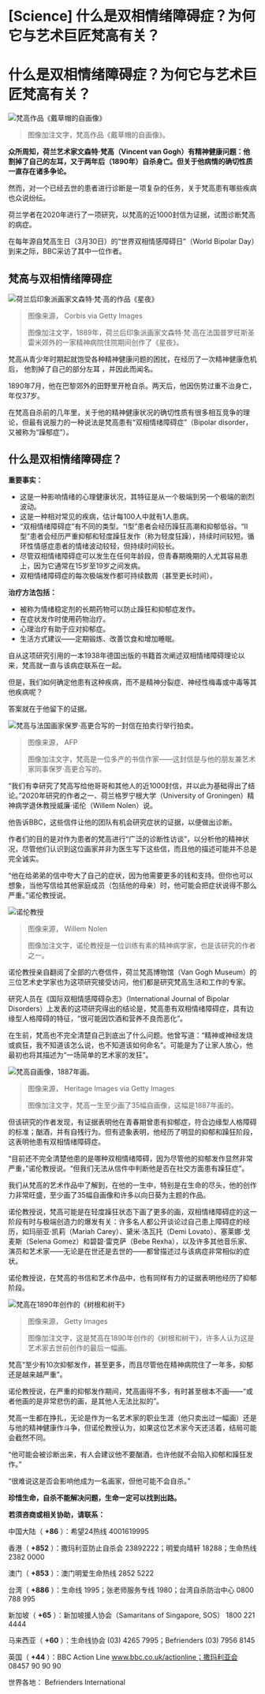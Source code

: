 # [Science] 什么是双相情绪障碍症？为何它与艺术巨匠梵高有关？

#  什么是双相情绪障碍症？为何它与艺术巨匠梵高有关？


![梵高作品《戴草帽的自画像》](_133040705_fd587ea6-4159-43f8-98d6-c2159ee63399.jpg)

> 图像加注文字，梵高作品《戴草帽的自画像》。

**众所周知，荷兰艺术家文森特·梵高（Vincent van Gogh）有精神健康问题：他割掉了自己的左耳，又于两年后（1890年）自杀身亡。但关于他病情的确切性质一直存在诸多争论。**

然而，对一个已经去世的患者进行诊断是一项复杂的任务，关于梵高患有哪些疾病也众说纷纭。

荷兰学者在2020年进行了一项研究，以梵高的近1000封信为证据，试图诊断梵高的病症。

在每年源自梵高生日（3月30日）的“世界双相情感障碍日”（World Bipolar Day）到来之际，BBC采访了其中一位作者。

##  梵高与双相情绪障碍症

![荷兰后印象派画家文森特·梵·高的作品《星夜》](_133040707_fb895df7-3407-4e3b-8d5a-e340445497a6.jpg)

> 图像来源，  Corbis via Getty Images
>
> 图像加注文字，1889年，荷兰后印象派画家文森特·梵·高在法国普罗旺斯圣雷米郊外的一家精神病院住院期间创作了《星夜》。

梵高从青少年时期起就饱受各种精神健康问题的困扰，在经历了一次精神健康危机后， 他割掉了自己的部分左耳  ，并因此而闻名。

1890年7月，他在巴黎郊外的田野里开枪自杀。两天后，他因伤势过重不治身亡，年仅37岁。

在梵高自杀前的几年里，关于他的精神健康状况的确切性质有很多相互竞争的理论，但最有说服力的一种说法是梵高患有“双相情绪障碍症”（Bipolar disorder，又被称为“躁郁症”）。

##  什么是双相情绪障碍症？

**重要事实：**

  * 这是一种影响情绪的心理健康状况，其特征是从一个极端到另一个极端的剧烈波动。 
  * 这是一种相对常见的疾病，估计每100人中就有1人患病。 
  * “双相情绪障碍症”有不同的类型。“I型”患者会经历躁狂高潮和抑郁低谷。“II型”患者会经历严重抑郁和轻度躁狂发作（称为轻度狂躁），持续时间较短。循环性情感症患者的情绪波动较轻，但持续时间较长。 
  * 尽管双相情绪障碍症可以发生在任何年龄段，但青春期晚期的人尤其容易患上，因为它通常在15岁至19岁之间发病。 
  * 双相情绪障碍症的每次极端发作都可持续数周（甚至更长时间）。 

**治疗方法包括：**

  * 被称为情绪稳定剂的长期药物可以防止躁狂和抑郁症发作。 
  * 在症状发作时使用药物治疗。 
  * 心理治疗有助于应对抑郁症。 
  * 生活方式建议——定期锻炼、改善饮食和增加睡眠。 

自从这项研究引用的一本1938年德国出版的书籍首次阐述双相情绪障碍理论以来，梵高就一直与该病症联系在一起。

但是，我们如何确定他患有这种疾病，而不是精神分裂症、神经性梅毒或中毒等其他疾病呢？

答案就在于他留下的证据。

![梵高与法国画家保罗·高更合写的一封信在拍卖行举行拍卖。](_133040710_6398667d-1614-4e62-8ef6-d77613b37ae3.jpg)

> 图像来源，  AFP
>
> 图像加注文字，梵高是一位多产的书信作家——这封信是与他的朋友兼艺术家同事保罗·高更合写的。

“我们有幸研究了梵高写给他哥哥和其他人的近1000封信，并以此为基础得出了结论。”2020年研究的作者之一、荷兰格罗宁根大学（University of Groningen）精神病学退休教授威廉·诺伦（Willem Nolen）说。

他告诉BBC，这些信件让他的团队有机会研究症状的证据，以便做出诊断。

作者们的目的是对作为患者的梵高进行“广泛的诊断性访谈”，以分析他的精神状况，尽管他们认识到这位画家并非为医生写下这些信，而且他的描述可能并不总是完全诚实。

“他在给弟弟的信中夸大了自己的症状，因为他需要更多的钱和支持。但你也可以想象，当他写信给其他家庭成员（包括他的母亲）时，他可能会把症状说得不那么严重。”诺伦教授说。

![诺伦教授](_133041071_2d2e94f6-5a92-458d-8501-de6318e7303b.jpg)

> 图像来源，  Willem Nolen
>
> 图像加注文字，诺伦教授是一位训练有素的精神病学家，也是该研究的作者之一。

诺伦教授亲自翻阅了全部的六卷信件，荷兰梵高博物馆（Van Gogh Museum）的三位艺术史学家也为这项研究接受访问，他们都是研究梵高生活和工作的专家。

研究人员在《国际双相情感障碍杂志》（International Journal of Bipolar Disorders）上发表的这项研究得出的结论是，梵高患有双相情绪障碍症，具有边缘型人格障碍的特征，“很可能因饮酒和营养不良而恶化”。

在生前，梵高也不完全清楚自己到底出了什么问题。他曾写道：“精神或神经发烧或疯狂，我不知道该怎么说，也不知道该如何命名”。可能是为了让家人放心，他最初也将其描述为“一场简单的艺术家的发狂”。

![梵高自画像，1887年画。](_133040703_70555971-7f31-4d74-b5e6-e6af9d8f0bf6.jpg)

> 图像来源，  Heritage Images via Getty Images
>
> 图像加注文字，梵高一生至少画了35幅自画像，这幅是1887年画的。

但该研究的作者发现，有证据表明他在青春期曾患有抑郁症，符合边缘型人格障碍的标准；酗酒，并有自残行为。但有迹象表明，他经历了明显的抑郁和躁狂阶段，这表明他患有双相情绪障碍症。

“目前还不完全清楚他患的是哪种双相情绪障碍，因为尽管他的抑郁发作显然非常严重，”诺伦教授说。“但我们无法从信件中判断他是否在社交方面患有躁狂症”。

我们从梵高的艺术作品中了解到，在他的一生中，特别是在生命的尽头，他的创作力非常旺盛，至少画了35幅自画像和许多以向日葵为主题的作品。

诺伦教授说，梵高可能是在轻度躁狂状态下画了更多的画，双相情绪障碍症的这一阶段有时与极端创造力的爆发有关：许多名人都公开谈论过自己患上障碍症的经历，如玛丽亚·凯莉（Mariah Carey）、黛米·洛瓦托（Demi Lovato）、塞莱娜·戈麦斯（Selena Gomez）和碧碧·雷克萨（Bebe Rexha），以及许多其他音乐家、演员和艺术家——无论是在世还是去世的——都曾描述过与该病症非常相似的症状。

诺伦教授说，在梵高的书信和艺术作品中，也有同样有力的证据表明他经历了抑郁阶段。

![梵高在1890年创作的《树根和树干》](_133041073_d4a47b1e-3109-498a-b4aa-e2f87c73a346.jpg)

> 图像来源，  Getty Images
>
> 图像加注文字，这是梵高在1890年创作的《树根和树干》，许多人认为这是艺术家去世前创作的最后一幅画。

梵高“至少有10次抑郁发作，甚至更多，而且尽管他在精神病院住了一年多，抑郁还是越来越严重”。

诺伦教授说，在严重的抑郁发作期间，梵高画得不多，有时甚至根本不画——“或者他画的是非常悲伤的画，是其他人无法比拟的”。

梵高一生都在挣扎，无论是作为一名艺术家的职业生涯（他只卖出过一幅画）还是与他的精神健康作斗争，但诺伦教授认为，如果这位艺术家今天还活着，结局可能会截然不同。

“他可能会被诊断出来，有人会建议他不要酗酒，也许他就不会陷入抑郁和躁狂发作。”

“很难说这是否会影响他成为一名画家，但他可能不会自杀。”

**珍惜生命，自杀不能解决问题，生命一定可以找到出路。**

**若须咨商或相关协助，请联系：**

中国大陆（ **+86** ）：希望24热线 4001619995

香港（ **+852** ）：撒玛利亚防止自杀会 23892222；明爱向晴轩 18288；生命热线 2382 0000

澳门（ **+853** ）：澳门明爱生命热线 2852 5222

台湾（ **+886** ）：生命线 1995；张老师服务专线 1980；台湾自杀防治中心 0800 788 995

新加坡（ **+65** ）：新加坡援人协会（Samaritans of Singapore, SOS） 1800 221 4444

马来西亚（ **+60** ）：生命线协会 (03) 4265 7995；Befrienders (03) 7956 8145

英国（ **+44** ）：BBC Action Line www.bbc.co.uk/actionline；撒玛利亚会 08457 90 90 90

世界各地： Befrienders International 


